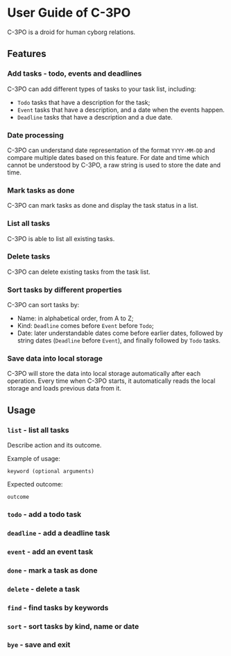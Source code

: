 # User Guide of C-3PO
C-3PO is a droid for human cyborg relations.

## Features 

### Add tasks - todo, events and deadlines
C-3PO can add different types of tasks to your task list, including:
* `Todo` tasks that have a description for the task;
* `Event` tasks that have a description, and a date when the events happen.
* `Deadline` tasks that have a description and a due date.

### Date processing
C-3PO can understand date representation of the format `YYYY-MM-DD` and 
compare multiple dates based on this feature. For date and time which cannot
be understood by C-3PO, a raw string is used to store the date and time.
### Mark tasks as done
C-3PO can mark tasks as done and display the task status in a list.
### List all tasks
C-3PO is able to list all existing tasks.
### Delete tasks
C-3PO can delete existing tasks from the task list.
### Sort tasks by different properties
C-3PO can sort tasks by:
* Name: in alphabetical order, from A to Z;
* Kind: `Deadline` comes before `Event` before `Todo`;
* Date: later understandable dates come before earlier dates, followed by string
dates (`Deadline` before `Event`), and finally followed by `Todo` tasks.
### Save data into local storage
C-3PO will store the data into local storage automatically after each
operation. Every time when C-3PO starts, it automatically reads the local
storage and loads previous data from it.

## Usage

### `list` - list all tasks

Describe action and its outcome.

Example of usage: 

`keyword (optional arguments)`

Expected outcome:

`outcome`

### `todo` - add a todo task

### `deadline` - add a deadline task

### `event` - add an event task

### `done` - mark a task as done

### `delete` - delete a task

### `find` - find tasks by keywords

### `sort` - sort tasks by kind, name or date

### `bye` - save and exit
